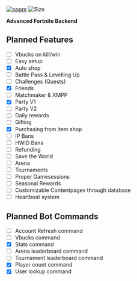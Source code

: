 [![pnpm](https://img.shields.io/badge/maintained%20with-bun-ac98ff.svg?style=for-the-badge&logo=bun)](https://bun.sh/)
![Size](https://img.shields.io/github/repo-size/fortplayerpawn/Chronos?label=Size&style=for-the-badge)

**Advanced Fortnite Backend**

## Planned Features

- [ ] Vbucks on kill/win
- [ ] Easy setup
- [x] Auto shop
- [ ] Battle Pass & Levelling Up
- [ ] Challenges (Quests)
- [x] Friends
- [ ] Matchmaker & XMPP
- [x] Party V1
- [ ] Party V2
- [ ] Daily rewards
- [ ] Gifting
- [x] Purchasing from item shop
- [ ] IP Bans
- [ ] HWID Bans
- [ ] Refunding
- [ ] Save the World
- [ ] Arena
- [ ] Tournaments
- [ ] Proper Gamesessions
- [ ] Seasonal Rewards
- [ ] Customizable Contentpages through database
- [ ] Heartbeat system

## Planned Bot Commands

- [ ] Account Refresh command
- [ ] Vbucks command
- [x] Stats command
- [ ] Arena leaderboard command
- [ ] Tournament leaderboard command
- [x] Player count command
- [x] User lookup command
